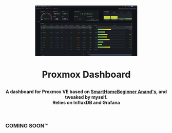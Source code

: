 <h1>
  <p align="center" width="100%">
    <img width="63%" src="../.recursos/img/proxdash.png">
    </br></br>
    Proxmox Dashboard
  </p> 
</h1>

<h4> 
  <p align="center" width="100%">
    A dashboard for Proxmox VE based on <a href="https://www.smarthomebeginner.com/proxmox-grafana-dashboard/">SmartHomeBeginner Anand's</a>, and tweaked by myself.</br>
	Relies on InfluxDB and Grafana
  </p>
  </br>
</h4>

### COMING SOON™
